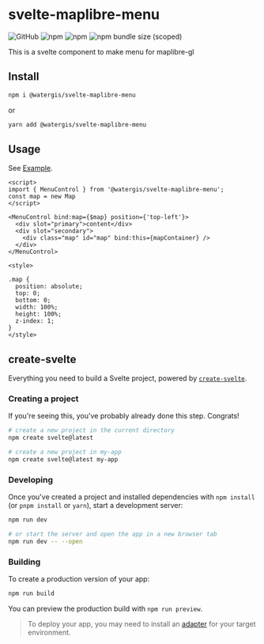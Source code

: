 # svelte-maplibre-menu

![GitHub](https://img.shields.io/github/license/watergis/svelte-maplibre-components)
![npm](https://img.shields.io/npm/v/@watergis/svelte-maplibre-menu)
![npm](https://img.shields.io/npm/dt/@watergis/svelte-maplibre-menu)
![npm bundle size (scoped)](https://img.shields.io/bundlephobia/minzip/@watergis/svelte-maplibre-menu)

This is a svelte component to make menu for maplibre-gl

## Install

```zsh
npm i @watergis/svelte-maplibre-menu
```

or

```zsh
yarn add @watergis/svelte-maplibre-menu
```

## Usage

See [Example](./src/example).

```svelte
<script>
import { MenuControl } from '@watergis/svelte-maplibre-menu';
const map = new Map
</script>

<MenuControl bind:map={$map} position={'top-left'}>
  <div slot="primary">content</div>
  <div slot="secondary">
    <div class="map" id="map" bind:this={mapContainer} />
  </div>
</MenuControl>

<style>

.map {
  position: absolute;
  top: 0;
  bottom: 0;
  width: 100%;
  height: 100%;
  z-index: 1;
}
</style>
```

## create-svelte

Everything you need to build a Svelte project, powered by [`create-svelte`](https://github.com/sveltejs/kit/tree/master/packages/create-svelte).

### Creating a project

If you're seeing this, you've probably already done this step. Congrats!

```bash
# create a new project in the current directory
npm create svelte@latest

# create a new project in my-app
npm create svelte@latest my-app
```

### Developing

Once you've created a project and installed dependencies with `npm install` (or `pnpm install` or `yarn`), start a development server:

```bash
npm run dev

# or start the server and open the app in a new browser tab
npm run dev -- --open
```

### Building

To create a production version of your app:

```bash
npm run build
```

You can preview the production build with `npm run preview`.

> To deploy your app, you may need to install an [adapter](https://kit.svelte.dev/docs/adapters) for your target environment.
